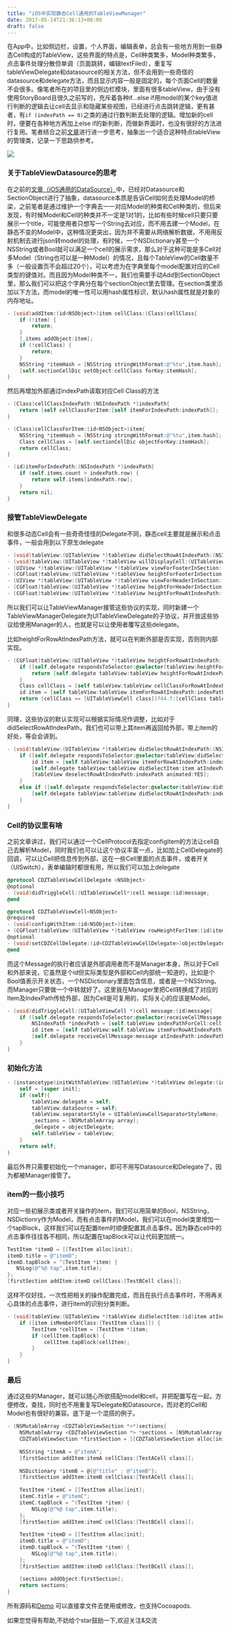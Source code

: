 ```yaml
---
title: "iOS中实现静态Cell通用的TableViewManager"
date: 2017-05-14T21:36:13+08:00
draft: false
---
```


在App中，比如侧边栏，设置，个人界面，编辑表单，总会有一些地方用到一些静态Cell构成的TableView，这些界面的特点是，Cell种类繁多，Model种类繁多，点击事件处理分散但单调（页面跳转，编辑textFiled），重复写tableViewDelegate和datasource的相关方法，但不会用到一些奇怪的datasource和delegate方法，而且显示内容一般是固定的，每个页面Cell的数量不会很多。像笔者所在的项目里的侧边栏模块，里面有很多tableView，由于没有使用StoryBoard且很久之前写的，充斥着各种if...else if用model的某个key值进行判断的逻辑去让cell去显示和隐藏某些视图，已经进行点击跳转逻辑，更有甚者，有``if (indexPath == 0)``之类的通过行数判断去处理的逻辑。增加新的cell时，便要在各种地方再加上else if的新判断，而做新界面时，也没有很好的方法进行复用。笔者结合之前[文章](http://www.jianshu.com/p/1f7304634600)进行进一步思考，抽象出一个适合这种特点tableView的管理类，记录一下思路供参考。

![](https://ws4.sinaimg.cn/large/006tKfTcly1fi1a1xvl8qj30p00r7ach.jpg)

### 关于TableViewDatasource的思考

在之前的[文章（iOS通用的DataSource）](http://www.jianshu.com/p/1f7304634600)中，已经对Datasource和SectionObject进行了抽象，datasource本质是告诉Cell如何去处理Model的桥梁，之前笔者是通过维护一个字典去一一对应Model的种类和Cell种类的，但后来发现，有时候Model和Cell的种类并不一定是1对1的，比如有些时候cell只要只要展示一个title，可能使用者只想写一个String去对应，而不用去建一个Model，在静态不变的Model中，这种情况更突出，因为并不需要从网络解析数据，不用用反射机制去进行json转model的处理，有时候，一个NSDictionary甚至一个NSString或者Bool就可以满足一个cell的展示需求，那么对于这种可能是多Cell对多Model（String也可以是一种Model）的情况，且每个TableView的Cell数量不多（一般设置页不会超过20个），可以考虑为在字典里每个model配置对应的Cell类型的键值对。而且因为Model种类不一，我们也需要手动Add到SectionObject里，那么我们可以把这个字典分在每个sectionObject里去管理。在section类里添加以下方法，而model的唯一性可以用hash属性标识，默认hash属性就是对象的内存地址。

```objective-c
- (void)addItem:(id<NSObject>)item cellClass:(Class)cellClass{
    if (!item) {
        return;
    }
    [_items addObject:item];
    if (!cellClass) {
        return;
    }
    NSString *itemHash = [NSString stringWithFormat:@"%tu",item.hash];
    [self.sectionCellDic setObject:cellClass forKey:itemHash];
}
```

然后再增加外部通过indexPath读取对应Cell Class的方法

```objective-c
- (Class)cellClassIndexPath:(NSIndexPath *)indexPath{
    return [self cellClassForItem:[self itemForIndexPath:indexPath]];
}

- (Class)cellClassForItem:(id<NSObject>)item{
    NSString *itemHash = [NSString stringWithFormat:@"%tu",item.hash];
    Class cellClass = [self.sectionCellDic objectForKey:itemHash];
    return cellClass;
}

- (id)itemForIndexPath:(NSIndexPath *)indexPath{
    if (self.items.count > indexPath.row) {
        return self.items[indexPath.row];
    }
    return nil;
}
```

### 接管TableViewDelegate

和很多动态Cell会有一些奇奇怪怪的Delegate不同，静态cell主要就是展示和点击事件，一般会用到以下原生delegate

```objective-c
- (void)tableView:(UITableView *)tableView didSelectRowAtIndexPath:(NSIndexPath *)indexPath;
- (void)tableView:(UITableView *)tableView willDisplayCell:(UITableViewCell *)cell forRowAtIndexPath:(NSIndexPath *)indexPath;
- (UIView *)tableView:(UITableView *)tableView viewForFooterInSection:(NSInteger)sectionIndex;
- (CGFloat)tableView:(UITableView *)tableView heightForFooterInSection:(NSInteger)sectionIndex;
- (UIView *)tableView:(UITableView *)tableView viewForHeaderInSection:(NSInteger)sectionIndex;
- (CGFloat)tableView:(UITableView *)tableView heightForHeaderInSection:(NSInteger)sectionIndex;
- (CGFloat)tableView:(UITableView *)tableView heightForRowAtIndexPath:(NSIndexPath *)indexPath;
```

所以我们可以让TableViewManager接管这些协议的实现，同时新建一个TableViewManagerDelegate为UITableViewDelegate的子协议，并开放这些协议给使用Manager的人，也就是可以让使用者覆写这些delegate。

比如heightForRowAtIndexPath方法，就可以在判断外部是否实现，否则则内部实现。

```objective-c
- (CGFloat)tableView:(UITableView *)tableView heightForRowAtIndexPath:(NSIndexPath *)indexPath{
    if ([self.delegate respondsToSelector:@selector(tableView:heightForRowAtIndexPath:)]) {
        return [self.delegate tableView:tableView heightForRowAtIndexPath:indexPath];
    }
    Class cellClass = [self tableView:tableView cellClassForRowAtIndexPath:indexPath];
    id item = [self tableView:tableView itemForRowAtIndexPath:indexPath];
    return (cellClass == [UITableViewCell class])?44.f:[cellClass tableView:tableView rowHeightForItem:item];
}
```

同理，这些协议的默认实现可以根据实际情况作调整，比如对于didSelectRowAtIndexPath，我们也可以带上其item再返回给外部，带上item的好处，等会会讲到。

```objective-c
- (void)tableView:(UITableView *)tableView didSelectRowAtIndexPath:(NSIndexPath *)indexPath {
    if ([self.delegate respondsToSelector:@selector(tableView:didSelectItem:atIndexPath:)]) {
        id item = [self tableView:tableView itemForRowAtIndexPath:indexPath];
        [self.delegate tableView:tableView didSelectItem:item atIndexPath:indexPath];
        [tableView deselectRowAtIndexPath:indexPath animated:YES];
    }
    else if ([self.delegate respondsToSelector:@selector(tableView:didSelectRowAtIndexPath:)]) {
        [self.delegate tableView:tableView didSelectRowAtIndexPath:indexPath];
    }
}
```

### Cell的协议里有啥

之前文章讲过，我们可以通过一个CellProtocol去指定configItem的方法让cell自己去解析Model，同时我们也可以让这个协议丰富一点，比如加上CellDelegate的回调，可以让Cell把信息传到外部，这在一些Cell里面的点击事件，或者开关（UISwitch），表单编辑时都很有用，所以我们可以加上delegate

```objective-c
@protocol CDZTableViewCellDelegate <NSObject>
@optional
- (void)didTriggleCell:(UITableViewCell*)cell message:(id)message;
@end

@protocol CDZTableViewCell<NSObject>
@required
- (void)configWithItem:(id<NSObject>)item;
+ (CGFloat)tableView:(UITableView *)tableView rowHeightForItem:(id)item;
@optional
- (void)setCDZCellDelegate:(id<CDZTableViewCellDelegate>)objectDelegate;
@end
```

而这个Message的执行者应该是外部调用者而不是Manager本身，所以对于Cell和外部来说，它虽然是个id但实际类型是外部和Cell内部统一知道的，比如是个Bool值表示开关状态，一个NSDictionary里面包含信息，或者是一个NSString。而Manager只要做一个中转就好了。这里我在Manager里把Cell转换成了对应的Item及IndexPath传给外部，因为Cell是可复用的，实际关心的应该是Model。

```objective-c
- (void)didTriggleCell:(UITableViewCell *)cell message:(id)message{
    if ([self.delegate respondsToSelector:@selector(receiveCellMessage:atIndexPath:item:)]) {
        NSIndexPath *indexPath = [self.tableView indexPathForCell:cell];
        id item = [self tableView:self.tableView itemForRowAtIndexPath:indexPath];
        [self.delegate receiveCellMessage:message atIndexPath:indexPath item:item];
    }
}
```

### 初始化方法

```objective-c
- (instancetype)initWithTableView:(UITableView *)tableView delegate:(id<CDZTableViewManagerDelegate>)objectDelegate{
    self = [super init];
    if (self){
        tableView.delegate = self;
        tableView.dataSource = self;
        tableView.separatorStyle = UITableViewCellSeparatorStyleNone;
        _sections = [NSMutableArray array];
        _delegate = objectDelegate;
        self.tableView = tableView;
    }
    return self;
}
```

最后外界只需要初始化一个manager，即可不用写Datasource和Delegate了，因为都被Manager接管了。

### item的一些小技巧

对应一些初展示类或者开关操作的item，我们可以用简单的Bool，NSString，NSDictionry作为Model，而有点击事件的Model，我们可以在model类里增加一个tapBlock，这样我们可以在配置item时顺便配置其点击事件。因为静态cell中的点击事件往往各不相同，所以配置在tapBlock可以让代码更加统一。

```objective-c
TestItem *itemD = [[TestItem alloc]init];
itemD.title = @"itemD";
itemD.tapBlock = ^(TestItem *item) {
   NSLog(@"%@ tap",item.title);
};
[firstSection addItem:itemD cellClass:[TestBCell class]];
```

这样不仅好找，一次性把相关的操作配置完成，而且在执行点击事件时，不用再关心具体的点击事件，进行item的识别分类判断。

```objective-c
- (void)tableView:(UITableView *)tableView didSelectItem:(id)item atIndexPath:(NSIndexPath *)indexPath{
    if ([item isMemberOfClass:[TestItem class]]) {
        TestItem *cellItem = (TestItem *)item;
        if (cellItem.tapBlock) {
            cellItem.tapBlock(cellItem);
        }
    }
}
```

### 最后

通过这些的Manager，就可以随心所欲搭配model和cell，并把配置写在一起，方便修改，查找，同时也不用重复写Delegate和Datasource，而对老的Cell和Model也有很好的兼容。底下是一个混搭的例子。

```objective-c
- (NSMutableArray <CDZTableViewSection *>*)sections{
    NSMutableArray <CDZTableViewSection *> *sections = [NSMutableArray array];
    CDZTableViewSection *firstSection = [[CDZTableViewSection alloc]init];
  
    NSString *itemA = @"itemA";
    [firstSection addItem:itemA cellClass:[TestACell class]];
    
  	NSDictionary *itemB = @{@"title" : @"itemB"};
    [firstSection addItem:itemB cellClass:[TestACell class]];
   
    TestItem *itemC = [[TestItem alloc]init];
    itemC.title = @"itemC";
    itemC.tapBlock = ^(TestItem *item) {
        NSLog(@"%@ tap",item.title);
    };
    [firstSection addItem:itemC cellClass:[TestBCell class]];
  
    TestItem *itemD = [[TestItem alloc]init];
    itemD.title = @"itemD";
    itemD.tapBlock = ^(TestItem *item) {
        NSLog(@"%@ tap",item.title);
    };
    [firstSection addItem:itemD cellClass:[TestBCell class]];
  
    [sections addObject:firstSection];
    return sections;
}
```

所有源码和[Demo](https://github.com/Nemocdz/CDZTableViewManager)
可以直接拿文件去使用或修改，也支持Cocoapods.

如果您觉得有帮助,不妨给个star鼓励一下,欢迎关注&交流

